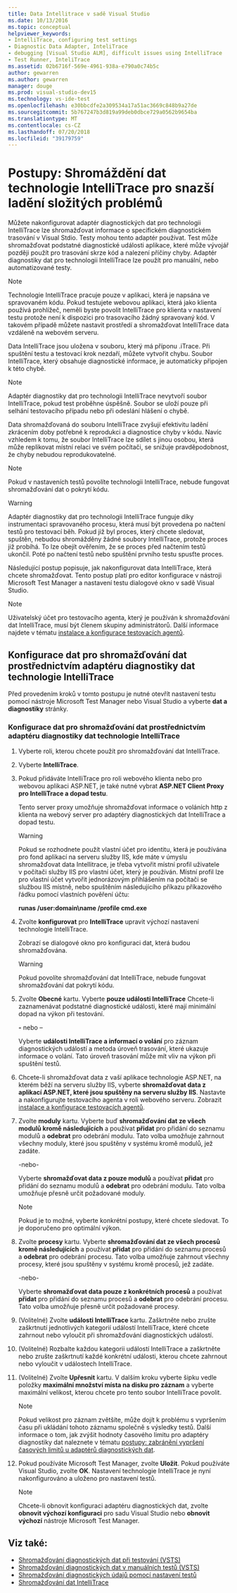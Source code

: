```yaml
---
title: Data Intellitrace v sadě Visual Studio
ms.date: 10/13/2016
ms.topic: conceptual
helpviewer_keywords:
- IntelliTrace, configuring test settings
- Diagnostic Data Adapter, InteliTrace
- debugging [Visual Studio ALM], difficult issues using IntelliTrace
- Test Runner, InteliTrace
ms.assetid: 02b6716f-569e-4961-938a-e790a0c74b5c
author: gewarren
ms.author: gewarren
manager: douge
ms.prod: visual-studio-dev15
ms.technology: vs-ide-test
ms.openlocfilehash: e30bbcdfe2a309534a17a51ac3669c848b9a27de
ms.sourcegitcommit: 5b767247b3d819a99deb0dbce729a0562b9654ba
ms.translationtype: MT
ms.contentlocale: cs-CZ
ms.lasthandoff: 07/20/2018
ms.locfileid: "39179759"
---
```

# <a name="how-to-collect-intellitrace-data-to-help-debug-difficult-issues"></a>Postupy: Shromáždění dat technologie IntelliTrace pro snazší ladění složitých problémů

Můžete nakonfigurovat adaptér diagnostických dat pro technologii IntelliTrace lze shromažďovat informace o specifickém diagnostickém trasování v Visual Stdio. Testy mohou tento adaptér používat. Test může shromažďovat podstatné diagnostické události aplikace, které může vývojář později použít pro trasování skrze kód a nalezení příčiny chyby. Adaptér diagnostiky dat pro technologii IntelliTrace lze použít pro manuální, nebo automatizované testy.

> [!NOTE]
> Technologie IntelliTrace pracuje pouze v aplikaci, která je napsána ve spravovaném kódu. Pokud testujete webovou aplikaci, která jako klienta používá prohlížeč, neměli byste povolit IntelliTrace pro klienta v nastavení testu protože není k dispozici pro trasovacího žádný spravovaný kód. V takovém případě můžete nastavit prostředí a shromažďovat IntelliTrace data vzdáleně na webovém serveru.

Data IntelliTrace jsou uložena v souboru, který má příponu .iTrace. Při spuštění testu a testovací krok nezdaří, můžete vytvořit chybu. Soubor IntelliTrace, který obsahuje diagnostické informace, je automaticky připojen k této chybě.

> [!NOTE]
> Adaptér diagnostiky dat pro technologii IntelliTrace nevytvoří soubor IntelliTrace, pokud test proběhne úspěšně. Soubor se uloží pouze při selhání testovacího případu nebo při odeslání hlášení o chybě.

 Data shromažďovaná do souboru IntelliTrace zvyšují efektivitu ladění zkrácením doby potřebné k reprodukci a diagnostice chyby v kódu. Navíc vzhledem k tomu, že soubor IntelliTrace lze sdílet s jinou osobou, která může replikovat místní relaci ve svém počítači, se snižuje pravděpodobnost, že chyby nebudou reprodukovatelné.

> [!NOTE]
> Pokud v nastaveních testů povolíte technologii IntelliTrace, nebude fungovat shromažďování dat o pokrytí kódu.

> [!WARNING]
> Adaptér diagnostiky dat pro technologii IntelliTrace funguje díky instrumentaci spravovaného procesu, která musí být provedena po načtení testů pro testovací běh. Pokud již byl proces, který chcete sledovat, spuštěn, nebudou shromážděny žádné soubory IntelliTrace, protože proces již probíhá. To lze obejít ověřením, že se proces před načtením testů ukončil. Poté po načtení testů nebo spuštění prvního testu spusťte proces.

 Následující postup popisuje, jak nakonfigurovat data IntelliTrace, která chcete shromažďovat. Tento postup platí pro editor konfigurace v nástroji Microsoft Test Manager a nastavení testu dialogové okno v sadě Visual Studio.

> [!NOTE]
> Uživatelský účet pro testovacího agenta, který je používán k shromažďování dat IntelliTrace, musí být členem skupiny administrátorů. Další informace najdete v tématu [instalace a konfigurace testovacích agentů](../test/lab-management/install-configure-test-agents.md).

## <a name="configure-the-data-to-collect-with-the-intellitrace-diagnostic-data-adapter"></a>Konfigurace dat pro shromažďování dat prostřednictvím adaptéru diagnostiky dat technologie IntelliTrace

Před provedením kroků v tomto postupu je nutné otevřít nastavení testu pomocí nástroje Microsoft Test Manager nebo Visual Studio a vyberte **dat a diagnostiky** stránky.

### <a name="to-configure-the-data-to-collect-with-the-intellitrace-diagnostic-data-adapter"></a>Konfigurace dat pro shromažďování dat prostřednictvím adaptéru diagnostiky dat technologie IntelliTrace

1.  Vyberte roli, kterou chcete použít pro shromažďování dat IntelliTrace.

2.  Vyberte **IntelliTrace**.

3.  Pokud přidáváte IntelliTrace pro roli webového klienta nebo pro webovou aplikaci ASP.NET, je také nutné vybrat **ASP.NET Client Proxy pro IntelliTrace a dopad testu**.

     Tento server proxy umožňuje shromažďovat informace o voláních http z klienta na webový server pro adaptéry diagnostických dat IntelliTrace a dopad testu.

    > [!WARNING]
    > Pokud se rozhodnete použít vlastní účet pro identitu, která je používána pro fond aplikací na serveru služby IIS, kde máte v úmyslu shromažďovat data Intellitrace, je třeba vytvořit místní profil uživatele v počítači služby IIS pro vlastní účet, který je používán. Místní profil lze pro vlastní účet vytvořit jednorázovým přihlášením na počítači se službou IIS místně, nebo spuštěním následujícího příkazu příkazového řádku pomocí vlastních pověření účtu:
    >
    > **runas /user:domain\name /profile cmd.exe**

4.  Zvolte **konfigurovat** pro **IntelliTrace** upravit výchozí nastavení technologie IntelliTrace.

     Zobrazí se dialogové okno pro konfiguraci dat, která budou shromažďována.

    > [!WARNING]
    > Pokud povolíte shromažďování dat IntelliTrace, nebude fungovat shromažďování dat pokrytí kódu.

5.  Zvolte **Obecné** kartu. Vyberte **pouze události IntelliTrace** Chcete-li zaznamenávat podstatné diagnostické události, které mají minimální dopad na výkon při testování.

     **-** nebo –

     Vyberte **události IntelliTrace a informací o volání** pro záznam diagnostických událostí a metoda úroveň trasování, které ukazuje informace o volání. Tato úroveň trasování může mít vliv na výkon při spuštění testů.

6.  Chcete-li shromažďovat data z vaší aplikace technologie ASP.NET, na kterém běží na serveru služby IIS, vyberte **shromažďovat data z aplikací ASP.NET, které jsou spuštěny na serveru služby IIS**. Nastavte a nakonfigurujte testovacího agenta v roli webového serveru. Zobrazit [instalace a konfigurace testovacích agentů](../test/lab-management/install-configure-test-agents.md).

7.  Zvolte **moduly** kartu. Vyberte buď **shromažďování dat ze všech modulů kromě následujících** a používat **přidat** pro přidání do seznamu modulů a **odebrat** pro odebrání modulu. Tato volba umožňuje zahrnout všechny moduly, které jsou spuštěny v systému kromě modulů, jež zadáte.

     -nebo-

     Vyberte **shromažďovat data z pouze modulů** a používat **přidat** pro přidání do seznamu modulů a **odebrat** pro odebrání modulu. Tato volba umožňuje přesně určit požadované moduly.

    > [!NOTE]
    > Pokud je to možné, vyberte konkrétní postupy, které chcete sledovat. To je doporučeno pro optimální výkon.

8.  Zvolte **procesy** kartu. Vyberte **shromažďování dat ze všech procesů kromě následujících** a používat **přidat** pro přidání do seznamu procesů a **odebrat** pro odebrání procesu. Tato volba umožňuje zahrnout všechny procesy, které jsou spuštěny v systému kromě procesů, jež zadáte.

     -nebo-

     Vyberte **shromažďovat data pouze z konkrétních procesů** a používat **přidat** pro přidání do seznamu procesů a **odebrat** pro odebrání procesu. Tato volba umožňuje přesně určit požadované procesy.

9. (Volitelné) Zvolte **události IntelliTrace** kartu. Zaškrtněte nebo zrušte zaškrtnutí jednotlivých kategorií událostí IntelliTrace, které chcete zahrnout nebo vyloučit při shromažďování diagnostických událostí.

10. (Volitelné) Rozbalte každou kategorii událostí IntelliTrace a zaškrtněte nebo zrušte zaškrtnutí každé konkrétní události, kterou chcete zahrnout nebo vyloučit v událostech IntelliTrace.

11. (Volitelné) Zvolte **Upřesnit** kartu. V dalším kroku vyberte šipku vedle položky **maximální množství místa na disku pro záznam** a vyberte maximální velikost, kterou chcete pro tento soubor IntelliTrace povolit.

    > [!NOTE]
    > Pokud velikost pro záznam zvětšíte, může dojít k problému s vypršením času při ukládání tohoto záznamu společně s výsledky testů. Další informace o tom, jak zvýšit hodnoty časového limitu pro adaptéry diagnostiky dat naleznete v tématu [postupy: zabránění vypršení časových limitů u adaptérů diagnostických dat](../test/how-to-prevent-time-outs-for-diagnostic-data-adapters.md).

12. Pokud používáte Microsoft Test Manager, zvolte **Uložit**. Pokud používáte Visual Studio, zvolte **OK**. Nastavení technologie IntelliTrace je nyní nakonfigurováno a uloženo pro nastavení testů.

    > [!NOTE]
    > Chcete-li obnovit konfiguraci adaptéru diagnostických dat, zvolte **obnovit výchozí konfiguraci** pro sadu Visual Studio nebo **obnovit výchozí** nástroje Microsoft Test Manager.

## <a name="see-also"></a>Viz také:

- [Shromažďování diagnostických dat při testování (VSTS)](/vsts/manual-test/collect-diagnostic-data)
- [Shromažďování diagnostických dat v manuálních testů (VSTS)](/vsts/manual-test/mtm/collect-more-diagnostic-data-in-manual-tests)
- [Shromažďování diagnostických údajů pomocí nastavení testů](../test/collect-diagnostic-information-using-test-settings.md)
- [Shromažďování dat IntelliTrace](../test/how-to-collect-intellitrace-data-to-help-debug-difficult-issues.md)